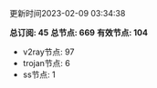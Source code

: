 更新时间2023-02-09 03:34:38

**总订阅: 45**
**总节点: 669**
**有效节点: 104**
- v2ray节点: 97
- trojan节点: 6
- ss节点: 1
